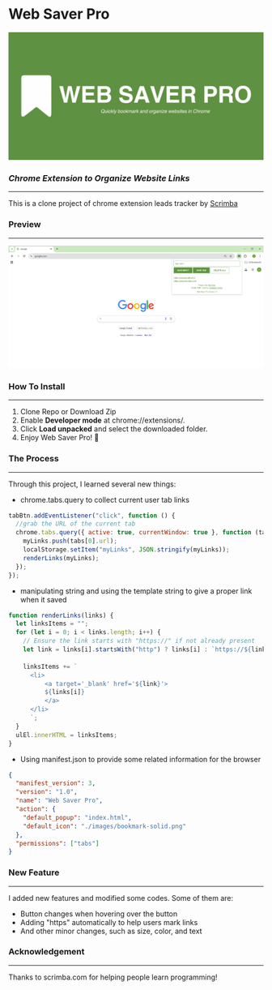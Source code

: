 # Web Saver Pro

![](./preview/Banner.jpg)

### _Chrome Extension to Organize Website Links_

---

This is a clone project of chrome extension leads tracker by [Scrimba](https://scrimba.com/home)

### Preview

---

![](./preview/1_preview.png)

### How To Install

---

1. Clone Repo or Download Zip
2. Enable **Developer mode** at chrome://extensions/.
3. Click **Load unpacked** and select the downloaded folder.
4. Enjoy Web Saver Pro! 🥳

### The Process

---

Through this project, I learned several new things:

- chrome.tabs.query to collect current user tab links

```js
tabBtn.addEventListener("click", function () {
  //grab the URL of the current tab
  chrome.tabs.query({ active: true, currentWindow: true }, function (tabs) {
    myLinks.push(tabs[0].url);
    localStorage.setItem("myLinks", JSON.stringify(myLinks));
    renderLinks(myLinks);
  });
});
```

- manipulating string and using the template string to give a proper link when it saved

```js
function renderLinks(links) {
  let linksItems = "";
  for (let i = 0; i < links.length; i++) {
    // Ensure the link starts with "https://" if not already present
    let link = links[i].startsWith("http") ? links[i] : `https://${links[i]}`;

    linksItems += `
      <li> 
          <a target='_blank' href='${link}'>
          ${links[i]}
          </a> 
      </li>
      `;
  }
  ulEl.innerHTML = linksItems;
}
```

- Using manifest.json to provide some related information for the browser

```json
{
  "manifest_version": 3,
  "version": "1.0",
  "name": "Web Saver Pro",
  "action": {
    "default_popup": "index.html",
    "default_icon": "./images/bookmark-solid.png"
  },
  "permissions": ["tabs"]
}
```

### New Feature

---

I added new features and modified some codes. Some of them are:

- Button changes when hovering over the button
- Adding "https" automatically to help users mark links
- And other minor changes, such as size, color, and text

### Acknowledgement

---

Thanks to scrimba.com for helping people learn programming!
